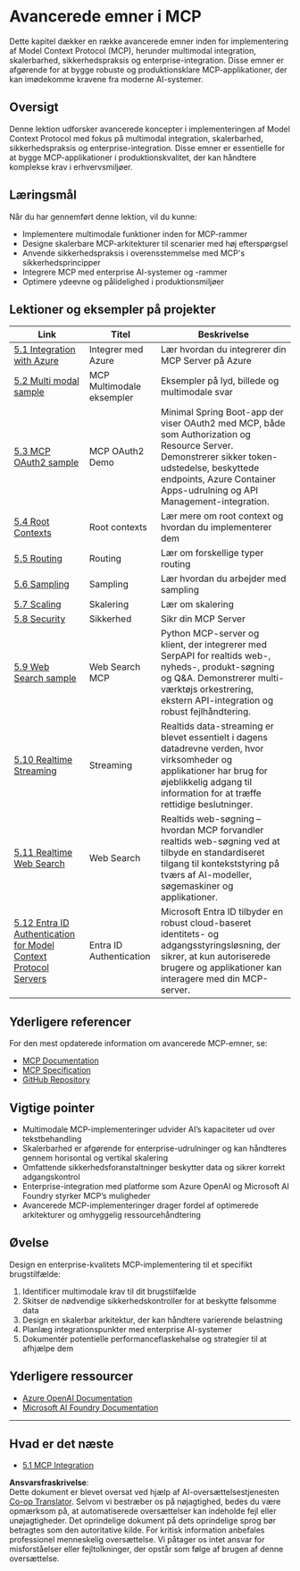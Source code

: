 <!--
CO_OP_TRANSLATOR_METADATA:
{
  "original_hash": "b96f2864e0bcb6fae9b4926813c3feb1",
  "translation_date": "2025-06-26T14:05:11+00:00",
  "source_file": "05-AdvancedTopics/README.md",
  "language_code": "da"
}
-->
# Avancerede emner i MCP

Dette kapitel dækker en række avancerede emner inden for implementering af Model Context Protocol (MCP), herunder multimodal integration, skalerbarhed, sikkerhedspraksis og enterprise-integration. Disse emner er afgørende for at bygge robuste og produktionsklare MCP-applikationer, der kan imødekomme kravene fra moderne AI-systemer.

## Oversigt

Denne lektion udforsker avancerede koncepter i implementeringen af Model Context Protocol med fokus på multimodal integration, skalerbarhed, sikkerhedspraksis og enterprise-integration. Disse emner er essentielle for at bygge MCP-applikationer i produktionskvalitet, der kan håndtere komplekse krav i erhvervsmiljøer.

## Læringsmål

Når du har gennemført denne lektion, vil du kunne:

- Implementere multimodale funktioner inden for MCP-rammer
- Designe skalerbare MCP-arkitekturer til scenarier med høj efterspørgsel
- Anvende sikkerhedspraksis i overensstemmelse med MCP's sikkerhedsprincipper
- Integrere MCP med enterprise AI-systemer og -rammer
- Optimere ydeevne og pålidelighed i produktionsmiljøer

## Lektioner og eksempler på projekter

| Link | Titel | Beskrivelse |
|------|-------|-------------|
| [5.1 Integration with Azure](./mcp-integration/README.md) | Integrer med Azure | Lær hvordan du integrerer din MCP Server på Azure |
| [5.2 Multi modal sample](./mcp-multi-modality/README.md) | MCP Multimodale eksempler | Eksempler på lyd, billede og multimodale svar |
| [5.3 MCP OAuth2 sample](../../../05-AdvancedTopics/mcp-oauth2-demo) | MCP OAuth2 Demo | Minimal Spring Boot-app der viser OAuth2 med MCP, både som Authorization og Resource Server. Demonstrerer sikker token-udstedelse, beskyttede endpoints, Azure Container Apps-udrulning og API Management-integration. |
| [5.4 Root Contexts](./mcp-root-contexts/README.md) | Root contexts | Lær mere om root context og hvordan du implementerer dem |
| [5.5 Routing](./mcp-routing/README.md) | Routing | Lær om forskellige typer routing |
| [5.6 Sampling](./mcp-sampling/README.md) | Sampling | Lær hvordan du arbejder med sampling |
| [5.7 Scaling](./mcp-scaling/README.md) | Skalering | Lær om skalering |
| [5.8 Security](./mcp-security/README.md) | Sikkerhed | Sikr din MCP Server |
| [5.9 Web Search sample](./web-search-mcp/README.md) | Web Search MCP | Python MCP-server og klient, der integrerer med SerpAPI for realtids web-, nyheds-, produkt-søgning og Q&A. Demonstrerer multi-værktøjs orkestrering, ekstern API-integration og robust fejlhåndtering. |
| [5.10 Realtime Streaming](./mcp-realtimestreaming/README.md) | Streaming | Realtids data-streaming er blevet essentielt i dagens datadrevne verden, hvor virksomheder og applikationer har brug for øjeblikkelig adgang til information for at træffe rettidige beslutninger. |
| [5.11 Realtime Web Search](./mcp-realtimesearch/README.md) | Web Search | Realtids web-søgning – hvordan MCP forvandler realtids web-søgning ved at tilbyde en standardiseret tilgang til kontekststyring på tværs af AI-modeller, søgemaskiner og applikationer. |
| [5.12  Entra ID Authentication for Model Context Protocol Servers](./mcp-security-entra/README.md) | Entra ID Authentication | Microsoft Entra ID tilbyder en robust cloud-baseret identitets- og adgangsstyringsløsning, der sikrer, at kun autoriserede brugere og applikationer kan interagere med din MCP-server. |

## Yderligere referencer

For den mest opdaterede information om avancerede MCP-emner, se:
- [MCP Documentation](https://modelcontextprotocol.io/)
- [MCP Specification](https://spec.modelcontextprotocol.io/)
- [GitHub Repository](https://github.com/modelcontextprotocol)

## Vigtige pointer

- Multimodale MCP-implementeringer udvider AI’s kapaciteter ud over tekstbehandling
- Skalerbarhed er afgørende for enterprise-udrulninger og kan håndteres gennem horisontal og vertikal skalering
- Omfattende sikkerhedsforanstaltninger beskytter data og sikrer korrekt adgangskontrol
- Enterprise-integration med platforme som Azure OpenAI og Microsoft AI Foundry styrker MCP’s muligheder
- Avancerede MCP-implementeringer drager fordel af optimerede arkitekturer og omhyggelig ressourcehåndtering

## Øvelse

Design en enterprise-kvalitets MCP-implementering til et specifikt brugstilfælde:

1. Identificer multimodale krav til dit brugstilfælde  
2. Skitser de nødvendige sikkerhedskontroller for at beskytte følsomme data  
3. Design en skalerbar arkitektur, der kan håndtere varierende belastning  
4. Planlæg integrationspunkter med enterprise AI-systemer  
5. Dokumentér potentielle performanceflaskehalse og strategier til at afhjælpe dem

## Yderligere ressourcer

- [Azure OpenAI Documentation](https://learn.microsoft.com/en-us/azure/ai-services/openai/)
- [Microsoft AI Foundry Documentation](https://learn.microsoft.com/en-us/ai-services/)

---

## Hvad er det næste

- [5.1 MCP Integration](./mcp-integration/README.md)

**Ansvarsfraskrivelse**:  
Dette dokument er blevet oversat ved hjælp af AI-oversættelsestjenesten [Co-op Translator](https://github.com/Azure/co-op-translator). Selvom vi bestræber os på nøjagtighed, bedes du være opmærksom på, at automatiserede oversættelser kan indeholde fejl eller unøjagtigheder. Det oprindelige dokument på dets oprindelige sprog bør betragtes som den autoritative kilde. For kritisk information anbefales professionel menneskelig oversættelse. Vi påtager os intet ansvar for misforståelser eller fejltolkninger, der opstår som følge af brugen af denne oversættelse.
